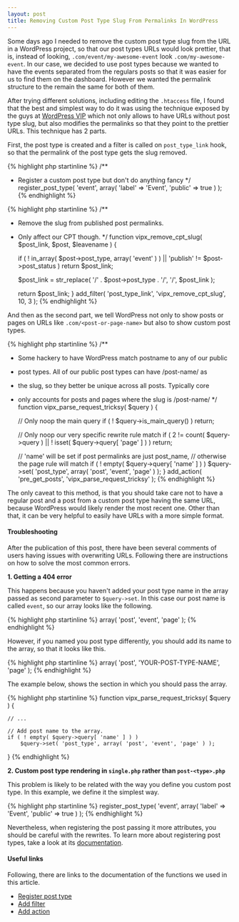 ```yaml
---
layout: post
title: Removing Custom Post Type Slug From Permalinks In WordPress
---
```


Some days ago I needed to remove the custom post type slug from the URL in a WordPress project, so that our post types URLs would look prettier, that is, instead of looking, `.com/event/my-awesome-event` look `.com/my-awesome-event`.
In our case, we decided to use post types because we wanted to have the events separated from the regulars posts so that it was easier for us to find them on the dashboard. However we wanted the permalink structure to the remain the same for both of them.

After trying different solutions, including editing the `.htaccess` file, I found that the best and simplest way to do it was using the technique exposed by the guys at [WordPress VIP](http://vip.wordpress.com/documentation/remove-the-slug-from-your-custom-post-type-permalinks/) which not only allows to have URLs without post type slug, but also modifies the permalinks so that they point to the prettier URLs. This technique has 2 parts.

First, the post type is created and a filter is called on `post_type_link` hook, so that the permalink of the post type gets the slug removed.

{% highlight php startinline %}
/**
 * Register a custom post type but don't do anything fancy
 */
register_post_type( 
    'event', array( 'label' => 'Event', 'public' => true ) 
);
{% endhighlight %}

{% highlight php startinline %}
/**
 * Remove the slug from published post permalinks. 
 * Only affect our CPT though.
 */
function vipx_remove_cpt_slug( $post_link, $post, $leavename ) {
 
    if ( ! in_array( $post->post_type, array( 'event' ) ) 
    	|| 'publish' != $post->post_status )
        return $post_link;
 
    $post_link = str_replace( 
        '/' . $post->post_type . '/', '/', $post_link 
    );
 
    return $post_link;
}
add_filter( 'post_type_link', 'vipx_remove_cpt_slug', 10, 3 );
{% endhighlight %}

And then as the second part, we tell WordPress not only to show posts or pages on URLs like `.com/<post-or-page-name>` but also to show custom post types.

{% highlight php startinline %}
/**
 * Some hackery to have WordPress match postname to any of our public 
 * post types. All of our public post types can have /post-name/ as 
 * the slug, so they better be unique across all posts. Typically core 
 * only accounts for posts and pages where the slug is /post-name/
 */
function vipx_parse_request_tricksy( $query ) {
 
    // Only noop the main query
    if ( ! $query->is_main_query() )
        return;
 
    // Only noop our very specific rewrite rule match
    if ( 2 != count( $query->query )
        || ! isset( $query->query[ 'page' ] ) )
        return;
 
    // 'name' will be set if post permalinks are just post_name, 
    // otherwise the page rule will match
    if ( ! empty( $query->query[ 'name' ] ) )
        $query->set( 'post_type', array( 'post', 'event', 'page' ) );
}
add_action( 'pre_get_posts', 'vipx_parse_request_tricksy' );
{% endhighlight %}

The only caveat to this method, is that you should take care not to have a regular post and a post from a custom post type having the same URL, because WordPress would likely render the most recent one. Other than that, it can be very helpful to easily have URLs with a more simple format.

#### Troubleshooting  

After the publication of this post, there have been several comments of users having issues with overwriting URLs. Following there are instructions on how to solve the most common errors.

**1. Getting a 404 error**

This happens because you haven't added your post type name in the array passed as second parameter to `$query->set`. In this case our post name is called `event`, so our array looks like the following.

{% highlight php startinline %}
array( 'post', 'event', 'page' );
{% endhighlight  %}

However, if you named you post type differently, you should add its name to the array, so that it looks like this.

{% highlight php startinline %}
array( 'post', 'YOUR-POST-TYPE-NAME', 'page' );
{% endhighlight  %}

The example below, shows the section in which you should pass the array.

{% highlight php startinline %}
function vipx_parse_request_tricksy( $query ) {
    
    // ... 
    
    // Add post name to the array. 
    if ( ! empty( $query->query[ 'name' ] ) )
        $query->set( 'post_type', array( 'post', 'event', 'page' ) );
}
{% endhighlight %}

**2. Custom post type rendering in `single.php` rather than `post-<type>.php`**

This problem is likely to be related with the way you define you custom post type. In this example, we define it the simplest way.

{% highlight php startinline %}
register_post_type( 
    'event', array( 'label' => 'Event', 'public' => true ) 
);
{% endhighlight %}

Nevertheless, when registering the post passing it more attributes, you should be careful with the rewrites. To learn more about registering post types, take a look at its [documentation](http://codex.wordpress.org/Function_Reference/register_post_type).


#### Useful links

Following, there are links to the documentation of the functions we used in this article.

* [Register post type](http://codex.wordpress.org/Function_Reference/register_post_type)
* [Add filter](http://codex.wordpress.org/Function_Reference/add_filter)
* [Add action](http://codex.wordpress.org/Function_Reference/add_action)
